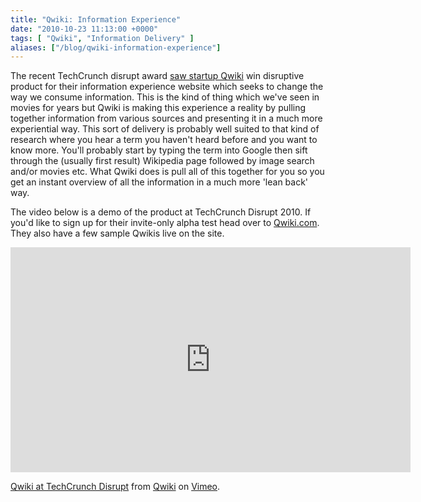 ```yaml
---
title: "Qwiki: Information Experience"
date: "2010-10-23 11:13:00 +0000"
tags: [ "Qwiki", "Information Delivery" ]
aliases: ["/blog/qwiki-information-experience"]
---
```

The recent TechCrunch disrupt award [saw startup Qwiki](http://techcrunch.com/2010/09/29/qwiki-techcrunch-disrupt-winner/) win disruptive product for their information experience website which seeks to change the way we consume information. This is the kind of thing which we've seen in movies for years but Qwiki is making this experience a reality by pulling together information from various sources and presenting it in a much more experiential way. This sort of delivery is probably well suited to that kind of research where you hear a term you haven't heard before and you want to know more. You'll probably start by typing the term into Google then sift through the (usually first result) Wikipedia page followed by image search and/or movies etc. What Qwiki does is pull all of this together for you so you get an instant overview of all the information in a much more 'lean back' way.

<!--more-->

The video below is a demo of the product at TechCrunch Disrupt 2010. If you'd like to sign up for their invite-only alpha test head over to [Qwiki.com](http://qwiki.com/). They also have a few sample Qwikis live on the site.

<iframe src="https://player.vimeo.com/video/15444551" width="640" height="360" frameborder="0" webkitallowfullscreen mozallowfullscreen allowfullscreen></iframe>

[Qwiki at TechCrunch Disrupt](http://vimeo.com/15444551) from [Qwiki](http://vimeo.com/qwiki) on [Vimeo](http://vimeo.com/).
